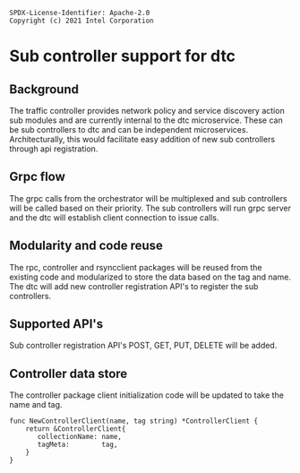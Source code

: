 ```text
SPDX-License-Identifier: Apache-2.0
Copyright (c) 2021 Intel Corporation
```

# Sub controller support for dtc

## Background

The traffic controller provides network policy and service discovery action sub modules and are currently internal to the dtc microservice. These can be sub controllers to dtc and can be independent microservices. Architecturally, this would facilitate easy addition of new sub controllers through api registration.

## Grpc flow

The grpc calls from the orchestrator will be multiplexed and sub controllers will be called based on their priority. The sub controllers will run grpc server and the dtc will establish client connection to issue calls.

## Modularity and code reuse

The rpc, controller and rsyncclient packages will be reused from the existing code and modularized to store the data based on the tag and name. The dtc will add new controller registration API's to register the sub controllers.

## Supported API's

Sub controller registration API's POST, GET, PUT, DELETE will be added.

## Controller data store

The controller package client initialization code will be updated to take the name and tag.

    func NewControllerClient(name, tag string) *ControllerClient {
        return &ControllerClient{
           collectionName: name,
           tagMeta:        tag,
        }
    }
